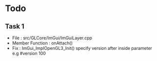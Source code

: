 # Todo

## Task 1
- File : src/GLCore/ImGui/ImGuiLayer.cpp
- Member Function : onAttach()
- Fix : ImGui_ImplOpenGL3_Init() specify version after inside parameter e.g #version 100

